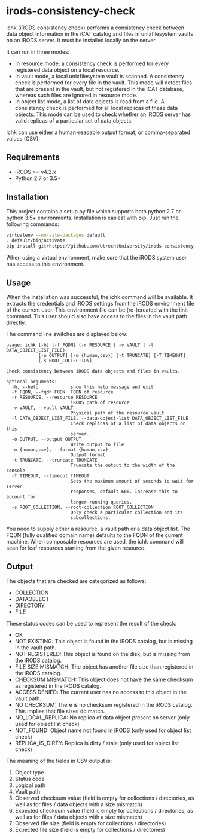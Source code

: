 # irods-consistency-check
ichk (iRODS consistency check) performs a consistency check between data object information in
the iCAT catalog and files in unixfilesystem vaults on an iRODS server. It must be installed locally on the
server.

It can run in three modes:
- In resource mode, a consistency check is performed for every registered data object on a local resource.
- In vault mode, a local unixfilesystem vault is scanned. A consistency check is performed for every file in the vault.
  This mode will detect files that are present in the vault, but not registered in the iCAT database, whereas such files
  are ignored in resource mode.
- In object list mode, a list of data objects is read from a file. A consistency check is performed for all local
  replicas of these data objects. This mode can be used to check whether an iRODS server has valid replicas
  of a particular set of data objects.

Ichk can use either a human-readable output format, or comma-separated values (CSV).

## Requirements
- iRODS >= v4.2.x
- Python 2.7 or 3.5+

## Installation
This project contains a setup.py file which supports both python 2.7 or python 3.5+ environments.
Installation is easiest with pip. Just run the following commands:

```bash
virtualenv --no-site-packages default
. default/bin/activate
pip install git+https://github.com/UtrechtUniversity/irods-consistency-check.git
```

When using a virtual environment, make sure that the iRODS system user has access to this environment.

## Usage
When the installation was successful, the ichk command will be available.
It extracts the credentials and iRODS settings from the iRODS environment file of the current user.
This environment file can be (re-)created with the iinit command.
This user should also have access to the files in the vault path directly.

The command line switches are displayed below:
```
usage: ichk [-h] [-f FQDN] (-r RESOURCE | -v VAULT | -l DATA_OBJECT_LIST_FILE)
            [-o OUTPUT] [-m {human,csv}] [-t TRUNCATE] [-T TIMEOUT]
            [-s ROOT_COLLECTION]

Check consistency between iRODS data objects and files in vaults.

optional arguments:
  -h, --help            show this help message and exit
  -f FQDN, --fqdn FQDN  FQDN of resource
  -r RESOURCE, --resource RESOURCE
                        iRODS path of resource
  -v VAULT, --vault VAULT
                        Physical path of the resource vault
  -l DATA_OBJECT_LIST_FILE, --data-object-list DATA_OBJECT_LIST_FILE
                        Check replicas of a list of data objects on this
                        server.
  -o OUTPUT, --output OUTPUT
                        Write output to file
  -m {human,csv}, --format {human,csv}
                        Output format
  -t TRUNCATE, --truncate TRUNCATE
                        Truncate the output to the width of the console
  -T TIMEOUT, --timeout TIMEOUT
                        Sets the maximum amount of seconds to wait for server
                        responses, default 600. Increase this to account for
                        longer-running queries.
  -s ROOT_COLLECTION, --root-collection ROOT_COLLECTION
                        Only check a particular collection and its
                        subcollections.

```

You need to supply either a resource, a vault path or a data object list.
The FQDN (fully qualified domain name) defaults to the FQDN of the current machine.
When composable resources are used, the ichk command will scan for leaf resources starting from the given resource.

## Output

The objects that are checked are categorized as follows:
* COLLECTION
* DATAOBJECT
* DIRECTORY
* FILE

These status codes can be used to represent the result of the check:
* OK
* NOT EXISTING:  This object is found in the iRODS catalog, but is missing in the vault path.
* NOT REGISTERED:  This object is found on the disk, but is missing from the iRODS catalog.
* FILE SIZE MISMATCH:  The object has another file size than registered in the iRODS catalog.
* CHECKSUM MISMATCH:  This object does not have the same checksum as registered in the iRODS catalog.
* ACCESS DENIED:  The current user has no access to this object in the vault path.
* NO CHECKSUM:  There is no checksum registered in the iRODS catalog. This implies that file sizes do match.
* NO_LOCAL_REPLICA: No replica of data object present on server (only used for object list check)
* NOT_FOUND: Object name not found in iRODS (only used for object list check)
* REPLICA_IS_DIRTY: Replica is dirty / stale (only used for object list check)


The meaning of the fields in CSV output is:
1. Object type
2. Status code
3. Logical path
4. Vault path
5. Observed checksum value (field is empty for collections / directories, as well as for files / data objects with a size mismatch)
6. Expected checksum value (field is empty for collections / directories, as well as for files / data objects with a size mismatch)
7. Observed file size (field is empty for collections / directories)
8. Expected file size (field is empty for collections / directories)
